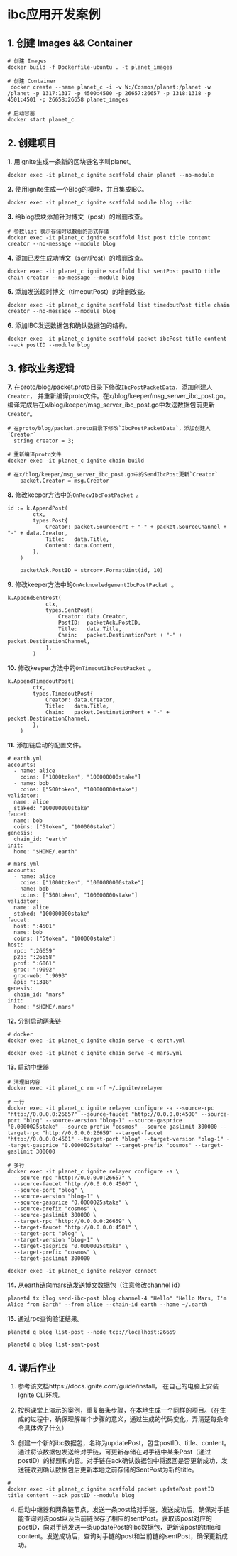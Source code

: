 # ibc应用开发案例

## 1. 创建 Images && Container 
```shell
# 创建 Images
docker build -f Dockerfile-ubuntu . -t planet_images

# 创建 Container
 docker create --name planet_c -i -v W:/Cosmos/planet:/planet -w /planet -p 1317:1317 -p 4500:4500 -p 26657:26657 -p 1318:1318 -p 4501:4501 -p 26658:26658 planet_images

# 启动容器
docker start planet_c
```

## 2. 创建项目
**1.**   用ignite生成一条新的区块链名字叫planet。

```
docker exec -it planet_c ignite scaffold chain planet --no-module
```

**2.**  使用ignite生成一个Blog的模块，并且集成IBC。

```
docker exec -it planet_c ignite scaffold module blog --ibc
```

**3.** 给blog模块添加针对博文（post）的增删改查。

```shell
# 参数list 表示存储时以数组的形式存储
docker exec -it planet_c ignite scaffold list post title content creator --no-message --module blog

```

**4.** 添加已发生成功博文（sentPost）的增删改查。

```
docker exec -it planet_c ignite scaffold list sentPost postID title chain creator --no-message --module blog
```

**5.** 添加发送超时博文（timeoutPost）的增删改查。

```
docker exec -it planet_c ignite scaffold list timedoutPost title chain creator --no-message --module blog
```

**6.** 添加IBC发送数据包和确认数据包的结构。

```
docker exec -it planet_c ignite scaffold packet ibcPost title content --ack postID --module blog

```

## 3. 修改业务逻辑
  
**7.** 在proto/blog/packet.proto目录下修改`IbcPostPacketData`，添加创建人`Creator`， 并重新编译proto文件。在x/blog/keeper/msg_server_ibc_post.go。编译完成后在x/blog/keeper/msg_server_ibc_post.go中发送数据包前更新`Creator`。

```shell
# 在proto/blog/packet.proto目录下修改`IbcPostPacketData`，添加创建人`Creator`
  string creator = 3;
  
# 重新编译proto文件
docker exec -it planet_c ignite chain build

# 在x/blog/keeper/msg_server_ibc_post.go中的SendIbcPost更新`Creator`
	packet.Creator = msg.Creator

```

**8.** 修改keeper方法中的`OnRecvIbcPostPacket `。

```
id := k.AppendPost(
        ctx,
        types.Post{
            Creator: packet.SourcePort + "-" + packet.SourceChannel + "-" + data.Creator,
            Title:   data.Title,
            Content: data.Content,
        },
    )

    packetAck.PostID = strconv.FormatUint(id, 10)
```

**9.** 修改keeper方法中的`OnAcknowledgementIbcPostPacket `。

```
k.AppendSentPost(
            ctx,
            types.SentPost{
                Creator: data.Creator,
                PostID:  packetAck.PostID,
                Title:   data.Title,
                Chain:   packet.DestinationPort + "-" + packet.DestinationChannel,
            },
        )
```

**10.** 修改keeper方法中的`OnTimeoutIbcPostPacket `。

```
k.AppendTimedoutPost(
        ctx,
        types.TimedoutPost{
            Creator: data.Creator,
            Title:   data.Title,
            Chain:   packet.DestinationPort + "-" + packet.DestinationChannel,
        },
    )
```

**11.** 添加链启动的配置文件。

```
# earth.yml
accounts:
  - name: alice
    coins: ["1000token", "100000000stake"]
  - name: bob
    coins: ["500token", "100000000stake"]
validator:
  name: alice
  staked: "100000000stake"
faucet:
  name: bob
  coins: ["5token", "100000stake"]
genesis:
  chain_id: "earth"
init:
  home: "$HOME/.earth"
  
# mars.yml
accounts:
  - name: alice
    coins: ["1000token", "1000000000stake"]
  - name: bob
    coins: ["500token", "100000000stake"]
validator:
  name: alice
  staked: "100000000stake"
faucet:
  host: ":4501"
  name: bob
  coins: ["5token", "100000stake"]
host:
  rpc: ":26659"
  p2p: ":26658"
  prof: ":6061"
  grpc: ":9092"
  grpc-web: ":9093"
  api: ":1318"
genesis:
  chain_id: "mars"
init:
  home: "$HOME/.mars"
```


**12.** 分别启动两条链

```shell
# docker 
docker exec -it planet_c ignite chain serve -c earth.yml

docker exec -it planet_c ignite chain serve -c mars.yml
```

**13.** 启动中继器

```shell
# 清理旧内容
docker exec -it planet_c rm -rf ~/.ignite/relayer

# 一行
docker exec -it planet_c ignite relayer configure -a --source-rpc "http://0.0.0.0:26657" --source-faucet "http://0.0.0.0:4500" --source-port "blog" --source-version "blog-1" --source-gasprice "0.0000025stake" --source-prefix "cosmos" --source-gaslimit 300000 --target-rpc "http://0.0.0.0:26659" --target-faucet "http://0.0.0.0:4501" --target-port "blog" --target-version "blog-1" --target-gasprice "0.0000025stake" --target-prefix "cosmos" --target-gaslimit 300000

# 多行
docker exec -it planet_c ignite relayer configure -a \
  --source-rpc "http://0.0.0.0:26657" \
  --source-faucet "http://0.0.0.0:4500" \
  --source-port "blog" \
  --source-version "blog-1" \
  --source-gasprice "0.0000025stake" \
  --source-prefix "cosmos" \
  --source-gaslimit 300000 \
  --target-rpc "http://0.0.0.0:26659" \
  --target-faucet "http://0.0.0.0:4501" \
  --target-port "blog" \
  --target-version "blog-1" \
  --target-gasprice "0.0000025stake" \
  --target-prefix "cosmos" \
  --target-gaslimit 300000

docker exec -it planet_c ignite relayer connect
```

**14.** 从earth链向mars链发送博文数据包（注意修改channel id）

```
planetd tx blog send-ibc-post blog channel-4 "Hello" "Hello Mars, I'm Alice from Earth" --from alice --chain-id earth --home ~/.earth
```

**15.** 通过rpc查询验证结果。

```
planetd q blog list-post --node tcp://localhost:26659

planetd q blog list-sent-post
```

## 4. 课后作业

1.	参考该文档https://docs.ignite.com/guide/install， 在自己的电脑上安装Ignite CLI环境。

2.	按照课堂上演示的案例，重复每条步骤，在本地生成一个同样的项目。（在生成的过程中，确保理解每个步骤的意义，通过生成的代码变化，弄清楚每条命令具体做了什么）

3.	创建一个新的ibc数据包，名称为updatePost，包含postID、title、content。通过将该数据包发送给对手链，可更新存储在对手链中某条Post（通过postID）的标题和内容。对手链在ack确认数据包中将返回是否更新成功，发送链收到确认数据包后更新本地之前存储的SentPost为新的title。
```shell
# 
docker exec -it planet_c ignite scaffold packet updatePost postID title content --ack postID --module blog
```

4.	启动中继器和两条链节点，发送一条post给对手链，发送成功后，确保对手链能查询到该post以及当前链保存了相应的sentPost。获取该post对应的postID，向对手链发送一条updatePost的ibc数据包，更新该post的title和content。发送成功后，查询对手链的post和当前链的sentPost，确保更新成功。

